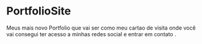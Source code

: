 # PortfolioSite
 

Meus mais novo Portfolio que vai ser como meu cartao de visita onde você vai consegui ter acesso a minhas redes social e entrar em contato .
